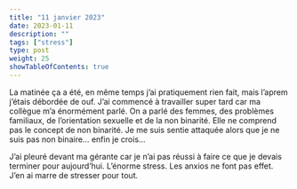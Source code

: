```yaml
---
title: "11 janvier 2023"
date: 2023-01-11
description: ""
tags: ["stress"]
type: post
weight: 25
showTableOfContents: true
---
```


La matinée ça a été, en même temps j’ai pratiquement rien fait, mais l’aprem j’étais débordée de ouf. J’ai commencé à travailler super tard car ma collègue m’a énormément parlé. On a parlé des femmes, des problèmes familiaux, de l’orientation sexuelle et de la non binarité. Elle ne comprend pas le concept de non binarité. Je me suis sentie attaquée alors que je ne suis pas non binaire… enfin je crois…

J’ai pleuré devant ma gérante car je n’ai pas réussi à faire ce que je devais terminer pour aujourd’hui. L’énorme stress. Les anxios ne font pas effet. J’en ai marre de stresser pour tout.